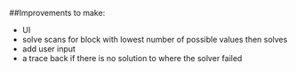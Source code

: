 ##Improvements to make:
 - UI
 - solve scans for block with lowest number of possible values then solves
 - add user input
 - a trace back if  there is no solution to where the solver failed 